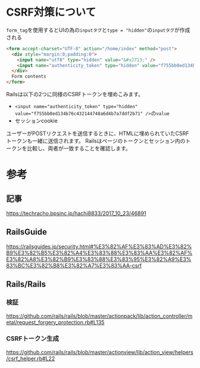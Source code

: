 # CSRF対策について

`form_tag`を使用するとUIの為の`inputタグ`と`type = "hidden"`の`inputタグ`が作成される

```html
<form accept-charset="UTF-8" action="/home/index" method="post">
  <div style="margin:0;padding:0">
    <input name="utf8" type="hidden" value="&#x2713;" />
    <input name="authenticity_token" type="hidden" value="f755bb0ed134b76c432144748a6d4b7a7ddf2b71" />
  </div>
  Form contents
</form>
```

Railsは以下の2つに同様のCSRFトークンを埋めこみます。

* `<input name="authenticity_token" type="hidden" value="f755bb0ed134b76c432144748a6d4b7a7ddf2b71" />`の`value`
* セッションcookie

ユーザーがPOSTリクエストを送信するときに、HTMLに埋められていたCSRFトークンも一緒に送信されます。
Railsはページのトークンとセッション内のトークンを比較し、両者が一致することを確認します。


# 参考
## 記事
https://techracho.bpsinc.jp/hachi8833/2017_10_23/46891

## RailsGuide
https://railsguides.jp/security.html#%E3%82%AF%E3%83%AD%E3%82%B9%E3%82%B5%E3%82%A4%E3%83%88%E3%83%AA%E3%82%AF%E3%82%A8%E3%82%B9%E3%83%88%E3%83%95%E3%82%A9%E3%83%BC%E3%82%B8%E3%82%A7%E3%83%AA-csrf

## Rails/Rails
### 検証
https://github.com/rails/rails/blob/master/actionpack/lib/action_controller/metal/request_forgery_protection.rb#L135

### CSRFトークン生成
https://github.com/rails/rails/blob/master/actionview/lib/action_view/helpers/csrf_helper.rb#L22
